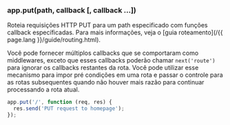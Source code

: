 <h3 id='app.put.method'>app.put(path, callback [, callback ...])</h3>

Roteia requisições HTTP PUT para um path especificado com funções callback específicadas.
Para mais informações, veja o [guia roteamento](/{{ page.lang }}/guide/routing.html).

Você pode fornecer múltiplos callbacks que se comportaram como middlewares, exceto que esses callbacks poderão chamar `next('route')` para ignorar os callbacks restantes da rota. Você pode utilizar esse mecanismo para impor pré condições em uma rota e passar o controle para as rotas subsequentes quando não houver mais razão para continuar processando a rota atual.

~~~js
app.put('/', function (req, res) {
  res.send('PUT request to homepage');
});
~~~
